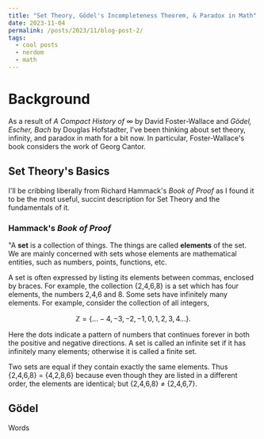```yaml
---
title: "Set Theory, Gödel's Incompleteness Theorem, & Paradox in Math"
date: 2023-11-04
permalink: /posts/2023/11/blog-post-2/
tags:
  - cool posts
  - nerdom
  - math
---
```

# Background 

As a result of *A Compact History of* $\infty$ by David Foster-Wallace and *Gödel, Escher, Bach* 
by Douglas Hofstadter, I've been thinking about set theory, infinity, and paradox in math for a bit now. In particular, Foster-Wallace's
book considers the work of Georg Cantor. 

## Set Theory's Basics

I'll be cribbing liberally from Richard Hammack's *Book of Proof* as I found it to be the most useful, succint description for Set Theory and the fundamentals of it. 

### Hammack's *Book of Proof*

"A **set** is a collection of things. The things are called **elements** of the set. We
are mainly concerned with sets whose elements are mathematical entities, such as numbers, points, functions, etc.

A set is often expressed by listing its elements between commas, enclosed
by braces. For example, the collection {2,4,6,8} is a set which has four
elements, the numbers 2,4,6 and 8. Some sets have infinitely many elements.
For example, consider the collection of all integers,

$$ \mathbb{Z} = \{ ... -4, -3, -2, -1, 0, 1, 2, 3, 4 ... \}.$$

Here the dots indicate a pattern of numbers that continues forever in both
the positive and negative directions. A set is called an infinite set if it has
infinitely many elements; otherwise it is called a finite set.

Two sets are equal if they contain exactly the same elements. Thus
{2,4,6,8} = {4,2,8,6} because even though they are listed in a different order,
the elements are identical; but {2,4,6,8} $\neq$ {2,4,6,7}.

## Gödel 

Words

